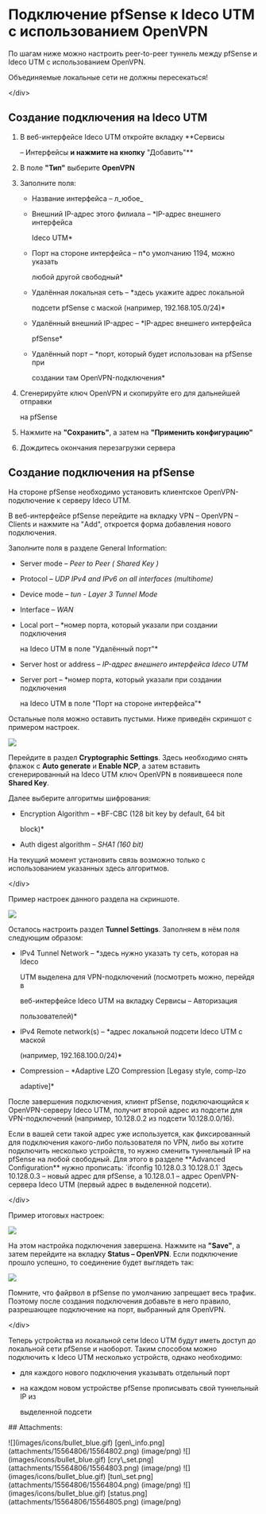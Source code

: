 # Подключение pfSense к Ideco UTM с использованием OpenVPN

По шагам ниже можно настроить peer-to-peer туннель между pfSense и Ideco UTM с использованием OpenVPN.

 Объединяемые локальные сети не должны пересекаться\!

&lt;/div&gt;

## Создание подключения на Ideco UTM

1. В веб-интерфейсе Ideco UTM откройте вкладку \*\*Сервисы

   – Интерфейсы **и нажмите на кнопку** "Добавить"\*\*

2. В поле **"Тип"** выберите **OpenVPN**
3. Заполните поля:
   * Название интерфейса – л_юбое_
   * Внешний IP-адрес этого филиала – \*IP-адрес внешнего интерфейса

     Ideco UTM\*

   * Порт на стороне интерфейса – п\*о умолчанию 1194, можно указать

     любой другой свободный\*

   * Удалённая локальная сеть – \*здесь укажите адрес локальной

     подсети pfSense с маской \(например, 192.168.105.0/24\)\*

   * Удалённый внешний IP-адрес – \*IP-адрес внешнего интерфейса

     pfSense\*

   * Удалённый порт – \*порт, который будет использован на pfSense при

     создании там OpenVPN-подключения\*
4. Сгенерируйте ключ OpenVPN и скопируйте его для дальнейшей отправки

   на pfSense

5. Нажмите на **"Сохранить"**, а затем на **"Применить конфигурацию"**
6. Дождитесь окончания перезагрузки сервера

## Создание подключения на pfSense

На стороне pfSense необходимо установить клиентское OpenVPN-подключение к серверу Ideco UTM.

В веб-интерфейсе pfSense перейдите на вкладку VPN – OpenVPN – Clients и нажмите на "Add", откроется форма добавления нового подключения.

Заполните поля в разделе General Information:

* Server mode – _Peer to Peer \( Shared Key \)_
* Protocol – _UDP IPv4 and IPv6 on all interfaces \(multihome\)_
* Device mode – _tun - Layer 3 Tunnel Mode_
* Interface – _WAN_
* Local port – \*номер порта, который указали при создании подключения

  на Ideco UTM в поле "Удалённый порт"\*

* Server host or address – _IP-адрес внешнего интерфейса Ideco UTM_
* Server port – \*номер порта, который указали при создании подключения

  на Ideco UTM в поле "Порт на стороне интерфейса"\*

Остальные поля можно оставить пустыми. Ниже приведён скриншот с примером настроек.

![](../../../.gitbook/assets/15564802.png)

Перейдите в раздел **Cryptographic Settings**. Здесь необходимо снять флажок с **Auto generate** и **Enable NCP**, а затем вставить сгенерированный на Ideco UTM ключ OpenVPN в появившееся поле **Shared Key**.

Далее выберите алгоритмы шифрования:

* Encryption Algorithm – \*BF-CBC \(128 bit key by default, 64 bit

  block\)\*

* Auth digest algorithm – _SHA1 \(160 bit\)_

 На текущий момент установить связь возможно только с использованием указанных здесь алгоритмов.

&lt;/div&gt;

Пример настроек данного раздела на скриншоте.

![](../../../.gitbook/assets/15564803.png)

Осталось настроить раздел **Tunnel Settings**. Заполняем в нём поля следующим образом:

* IPv4 Tunnel Network – \*здесь нужно указать ту сеть, которая на Ideco

  UTM выделена для VPN-подключений \(посмотреть можно, перейдя в

  веб-интерфейсе Ideco UTM на вкладку Сервисы – Авторизация

  пользователей\)\*

* IPv4 Remote network\(s\) – \*адрес локальной подсети Ideco UTM с маской

  \(например, 192.168.100.0/24\)\*

* Compression – \*Adaptive LZO Compression \[Legasy style, comp-lzo

  adaptive\]\*

После завершения подключения, клиент pfSense, подключающийся к OpenVPN-серверу Ideco UTM, получит второй адрес из подсети для VPN-подключений \(например, 10.128.0.2 из подсети 10.128.0.0/16\).

 Если в вашей сети такой адрес уже используется, как фиксированный для подключения какого-либо пользователя по VPN, либо вы хотите подключить несколько устройств, то нужно сменить туннельный IP на pfSense на любой свободный. Для этого в разделе \*\*Advanced Configuration\*\* нужно прописать: \`ifconfig 10.128.0.3 10.128.0.1\` Здесь 10.128.0.3 – новый адрес для pfSense, а 10.128.0.1 – адрес OpenVPN-сервера Ideco UTM \(первый адрес в выделенной подсети\).

&lt;/div&gt;

Пример итоговых настроек:

![](../../../.gitbook/assets/15564804.png)

На этом настройка подключения завершена. Нажмите на **"Save"**, а затем перейдите на вкладку **Status – OpenVPN**. Если подключение прошло успешно, то соединение будет выглядеть так:

![](../../../.gitbook/assets/15564805.png)

 Помните, что файрвол в pfSense по умолчанию запрещает весь трафик. Поэтому после создания подключения добавьте в него правило, разрешающее подключение на порт, выбранный для OpenVPN.

&lt;/div&gt;

Теперь устройства из локальной сети Ideco UTM будут иметь доступ до локальной сети pfSense и наоборот. Таким способом можно подключить к Ideco UTM несколько устройств, однако необходимо:

* для каждого нового подключения указывать отдельный порт
* на каждом новом устройстве pfSense прописывать свой туннельный IP из

  выделенной подсети

 \#\# Attachments:

 !\[\]\(images/icons/bullet\_blue.gif\) \[gen\\_info.png\]\(attachments/15564806/15564802.png\) \(image/png\) !\[\]\(images/icons/bullet\_blue.gif\) \[cry\\_set.png\]\(attachments/15564806/15564803.png\) \(image/png\) !\[\]\(images/icons/bullet\_blue.gif\) \[tun\\_set.png\]\(attachments/15564806/15564804.png\) \(image/png\) !\[\]\(images/icons/bullet\_blue.gif\) \[status.png\]\(attachments/15564806/15564805.png\) \(image/png\)

